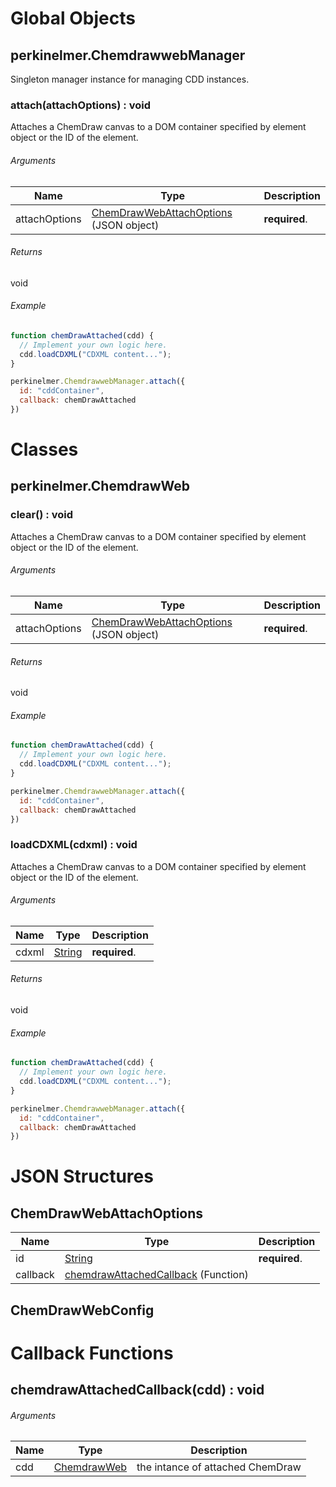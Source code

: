 # Global Objects
## perkinelmer.ChemdrawwebManager
Singleton manager instance for managing CDD instances.
### attach(attachOptions) : void
Attaches a ChemDraw canvas to a DOM container specified by element object or the ID of the element.

###### Arguments
Name|Type|Description
----|----|----
attachOptions| [ChemDrawWebAttachOptions](#chemdrawwebattachoptions) (JSON object)|__required__.

###### Returns
void

###### Example
```javascript
function chemDrawAttached(cdd) {
  // Implement your own logic here.
  cdd.loadCDXML("CDXML content...");
}

perkinelmer.ChemdrawwebManager.attach({
  id: "cddContainer",
  callback: chemDrawAttached
})
```

# Classes
## perkinelmer.ChemdrawWeb
### clear() : void
Attaches a ChemDraw canvas to a DOM container specified by element object or the ID of the element.

###### Arguments
Name|Type|Description
----|----|----
attachOptions| [ChemDrawWebAttachOptions](#chemdrawwebattachoptions) (JSON object)|__required__.

###### Returns
void

###### Example
```javascript
function chemDrawAttached(cdd) {
  // Implement your own logic here.
  cdd.loadCDXML("CDXML content...");
}

perkinelmer.ChemdrawwebManager.attach({
  id: "cddContainer",
  callback: chemDrawAttached
})
```

### loadCDXML(cdxml) : void
Attaches a ChemDraw canvas to a DOM container specified by element object or the ID of the element.

###### Arguments
Name|Type|Description
----|----|----
cdxml| [String](https://developer.mozilla.org/en-US/docs/Web/JavaScript/Reference/Global_Objects/String)|__required__.

###### Returns
void

###### Example
```javascript
function chemDrawAttached(cdd) {
  // Implement your own logic here.
  cdd.loadCDXML("CDXML content...");
}

perkinelmer.ChemdrawwebManager.attach({
  id: "cddContainer",
  callback: chemDrawAttached
})
```

# JSON Structures
## ChemDrawWebAttachOptions
Name|Type|Description
----|----|----
id| [String](https://developer.mozilla.org/en-US/docs/Web/JavaScript/Reference/Global_Objects/String)|__required__.
callback| [chemdrawAttachedCallback](#chemdrawattachedcallbackcddvoid) (Function)

## ChemDrawWebConfig

# Callback Functions
## chemdrawAttachedCallback(cdd) : void
###### Arguments
Name|Type|Description
----|----|----
cdd|[ChemdrawWeb](#perkinelmerchemdrawweb)|the intance of attached ChemDraw

